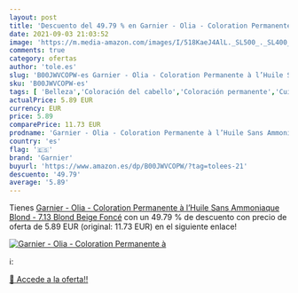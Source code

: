 ```yaml
---
layout: post
title: 'Descuento del 49.79 % en Garnier - Olia - Coloration Permanente à'
date: 2021-09-03 21:03:52
image: 'https://m.media-amazon.com/images/I/518KaeJ4AlL._SL500_._SL400_.jpg'
comments: true
category: ofertas
author: 'tole.es'
slug: 'B00JWVCOPW-es Garnier - Olia - Coloration Permanente à l’Huile Sans...'
sku: 'B00JWVCOPW-es'
tags: [ 'Belleza','Coloración del cabello','Coloración permanente','Cuidado del cabello','garnier', ]
actualPrice: 5.89 EUR
currency: EUR
price: 5.89
comparePrice: 11.73 EUR
prodname: 'Garnier - Olia - Coloration Permanente à l’Huile Sans Ammoniaque Blond - 7.13 Blond Beige Foncé'
country: 'es'
flag: '🇪🇸'
brand: 'Garnier'
buyurl: 'https://www.amazon.es/dp/B00JWVCOPW/?tag=tolees-21'
descuento: '49.79'
average: '5.89'
---
```


Tienes [Garnier - Olia - Coloration Permanente à l’Huile Sans Ammoniaque Blond - 7.13 Blond Beige Foncé](https://www.amazon.es/dp/B00JWVCOPW/?tag=tolees-21) con un 49.79 % de descuento con precio de oferta de 5.89 EUR (original: 11.73 EUR) en el siguiente enlace!

[![Garnier - Olia - Coloration Permanente à](https://m.media-amazon.com/images/I/518KaeJ4AlL._SL500_._SL400_.jpg)](https://www.amazon.es/dp/B00JWVCOPW/?tag=tolees-21)

ℹ️:


[🛒 Accede a la oferta!!](https://www.amazon.es/dp/B00JWVCOPW/?tag=tolees-21)
